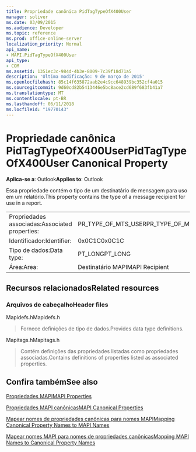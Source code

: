 ```yaml
---
title: Propriedade canônica PidTagTypeOfX400User
manager: soliver
ms.date: 03/09/2015
ms.audience: Developer
ms.topic: reference
ms.prod: office-online-server
localization_priority: Normal
api_name:
- MAPI.PidTagTypeOfX400User
api_type:
- COM
ms.assetid: 1351ec3c-984d-4b3e-8009-7c39f18d71a5
description: 'Última modificação: 9 de março de 2015'
ms.openlocfilehash: 85c14f635872aab2e4c9cc648939bc352cf4a015
ms.sourcegitcommit: 9d60cd82b5413446e5bc8ace2cd689f683fb41a7
ms.translationtype: MT
ms.contentlocale: pt-BR
ms.lasthandoff: 06/11/2018
ms.locfileid: "19770143"
---
```

# <a name="pidtagtypeofx400user-canonical-property"></a><span data-ttu-id="7a135-103">Propriedade canônica PidTagTypeOfX400User</span><span class="sxs-lookup"><span data-stu-id="7a135-103">PidTagTypeOfX400User Canonical Property</span></span>

  
  
<span data-ttu-id="7a135-104">**Aplica-se a**: Outlook</span><span class="sxs-lookup"><span data-stu-id="7a135-104">**Applies to**: Outlook</span></span> 
  
<span data-ttu-id="7a135-105">Essa propriedade contém o tipo de um destinatário de mensagem para uso em um relatório.</span><span class="sxs-lookup"><span data-stu-id="7a135-105">This property contains the type of a message recipient for use in a report.</span></span>
  
|||
|:-----|:-----|
|<span data-ttu-id="7a135-106">Propriedades associadas:</span><span class="sxs-lookup"><span data-stu-id="7a135-106">Associated properties:</span></span>  <br/> |<span data-ttu-id="7a135-107">PR_TYPE_OF_MTS_USER</span><span class="sxs-lookup"><span data-stu-id="7a135-107">PR_TYPE_OF_MTS_USER</span></span>  <br/> |
|<span data-ttu-id="7a135-108">Identificador:</span><span class="sxs-lookup"><span data-stu-id="7a135-108">Identifier:</span></span>  <br/> |<span data-ttu-id="7a135-109">0x0C1C</span><span class="sxs-lookup"><span data-stu-id="7a135-109">0x0C1C</span></span>  <br/> |
|<span data-ttu-id="7a135-110">Tipo de dados:</span><span class="sxs-lookup"><span data-stu-id="7a135-110">Data type:</span></span>  <br/> |<span data-ttu-id="7a135-111">PT_LONG</span><span class="sxs-lookup"><span data-stu-id="7a135-111">PT_LONG</span></span>  <br/> |
|<span data-ttu-id="7a135-112">Área:</span><span class="sxs-lookup"><span data-stu-id="7a135-112">Area:</span></span>  <br/> |<span data-ttu-id="7a135-113">Destinatário MAPI</span><span class="sxs-lookup"><span data-stu-id="7a135-113">MAPI Recipient</span></span>  <br/> |
   
## <a name="related-resources"></a><span data-ttu-id="7a135-114">Recursos relacionados</span><span class="sxs-lookup"><span data-stu-id="7a135-114">Related resources</span></span>

### <a name="header-files"></a><span data-ttu-id="7a135-115">Arquivos de cabeçalho</span><span class="sxs-lookup"><span data-stu-id="7a135-115">Header files</span></span>

<span data-ttu-id="7a135-116">Mapidefs.h</span><span class="sxs-lookup"><span data-stu-id="7a135-116">Mapidefs.h</span></span>
  
> <span data-ttu-id="7a135-117">Fornece definições de tipo de dados.</span><span class="sxs-lookup"><span data-stu-id="7a135-117">Provides data type definitions.</span></span>
    
<span data-ttu-id="7a135-118">Mapitags.h</span><span class="sxs-lookup"><span data-stu-id="7a135-118">Mapitags.h</span></span>
  
> <span data-ttu-id="7a135-119">Contém definições das propriedades listadas como propriedades associadas.</span><span class="sxs-lookup"><span data-stu-id="7a135-119">Contains definitions of properties listed as associated properties.</span></span>
    
## <a name="see-also"></a><span data-ttu-id="7a135-120">Confira também</span><span class="sxs-lookup"><span data-stu-id="7a135-120">See also</span></span>



[<span data-ttu-id="7a135-121">Propriedades MAPI</span><span class="sxs-lookup"><span data-stu-id="7a135-121">MAPI Properties</span></span>](mapi-properties.md)
  
[<span data-ttu-id="7a135-122">Propriedades MAPI canônicas</span><span class="sxs-lookup"><span data-stu-id="7a135-122">MAPI Canonical Properties</span></span>](mapi-canonical-properties.md)
  
[<span data-ttu-id="7a135-123">Mapear nomes de propriedades canônicas para nomes MAPI</span><span class="sxs-lookup"><span data-stu-id="7a135-123">Mapping Canonical Property Names to MAPI Names</span></span>](mapping-canonical-property-names-to-mapi-names.md)
  
[<span data-ttu-id="7a135-124">Mapear nomes MAPI para nomes de propriedades canônicas</span><span class="sxs-lookup"><span data-stu-id="7a135-124">Mapping MAPI Names to Canonical Property Names</span></span>](mapping-mapi-names-to-canonical-property-names.md)

